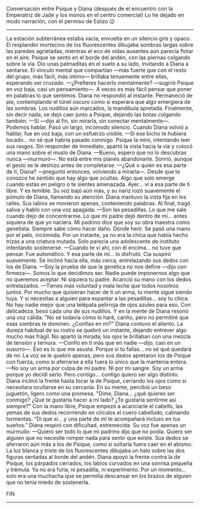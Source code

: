 Conversación entre Psique y Diana (después de el encuentro con la Emperatriz de Jade y los monos en el centro comercial) Lo he dejado en modo narración, con el permiso de Eslizo 😉

**************************************************************
La estación subterránea estaba vacía, envuelta en un silencio gris y opaco. El resplandor mortecino de los fluorescentes dibujaba sombras largas sobre las paredes agrietadas, mientras el eco de vidas ausentes aún parecía flotar en el aire.
Psique se sentó en el borde del andén, con las piernas colgando sobre la vía. Dio unas palmaditas en el suelo a su lado, invitando a Diana a sentarse. El vínculo mental que compartían —más fuerte que con el resto del grupo, más fácil, más íntimo— brillaba tenuemente entre ellas, esperando ser cruzado.
—¿Prefieres hacerlo mentalmente? —sugirió Psique en voz baja, casi un pensamiento—. A veces es más fácil pensar que poner en palabras lo que sentimos.
Diana no respondió al instante. Permaneció de pie, contemplando el túnel oscuro como si esperara que algo emergiera de las sombras. Los nudillos aún marcados, la mandíbula apretada. Finalmente, sin decir nada, se dejó caer junto a Psique, dejando las botas colgando también.
—Sí —dijo al fin, sin mirarla, sin conectar mentalmente—. Podemos hablar.
Pasó un largo, incómodo silencio. Cuando Diana volvió a hablar, fue en voz baja, con un esfuerzo visible.
—Si ese bicho te hubiera tocado… no sé qué habría pasado conmigo.
Psique la miró, intentando leer sus rasgos. Sin responder de inmediato, apartó la vista hacia la vía y colocó una mano sobre el muslo de Diana.
—Bueno, espero que no lo descubras nunca —murmuró—. No está entre mis planes abandonarte.
Sonrió, aunque el gesto se le deshizo antes de completarse.
—¿Qué o quién es esa parte de ti, Diana? —preguntó entonces, volviendo a mirarla—. Desde que te conozco he sentido que hay algo que ocultas. Algo que solo emerge cuando estás en peligro o te sientes amenazada. Ayer... vi a esa parte de ti libre. Y es temible.
Su voz bajó aún más, y su nariz rozó suavemente el pómulo de Diana, llamando su atención.
Diana mantuvo la vista fija en los raíles. Sus labios se movieron apenas, conteniendo palabras. Al final, tragó saliva y habló con una voz apagada:
—Son las pesadillas. Lo que me sale cuando dejo de concentrarme. Lo que mi padre dejó dentro de mí... antes siquiera de que yo naciera. Mi padrino dice que soy su obra maestra como genetista. Siempre sabe cómo hacer daño. Dónde herir.
Se pasó una mano por el pelo, incómoda. Por un instante, ya no era la chica que había hecho trizas a una criatura mutada. Solo parecía una adolescente de instituto intentando sostenerse.
—Cuando te vi ahí, con él encima… no tuve que pensar. Fue automático. Y esa parte de mí… lo disfrutó.
Cia suspiró suavemente. Se inclinó hacia ella, más cerca, entrelazando sus dedos con los de Diana.
—Soy la prueba de que la genética no nos define —dijo con firmeza—. Somos lo que decidimos ser. Nadie puede imponernos algo que no queremos aceptar. Ni siquiera tu padre.
Acarició su mano con los dedos entrelazados.
—Tienes más voluntad y mala leche que todos nosotros juntos. Por mucho que quisieran hacer de ti un arma, tu mente sigue siendo tuya. Y si necesitas a alguien para espantar a las pesadillas… soy tu chica. No hay nadie mejor que una telépata pelirroja de ojos azules para eso.
Con delicadeza, besó cada uno de sus nudillos. Y en la mente de Diana resonó una voz cálida:
"No sé todavía cómo lo haré, cariño, pero no permitiré que esas sombras te dominen. ¿Confías en mí?"
Diana contuvo el aliento. La dureza habitual de su rostro se quebró un instante, dejando entrever algo mucho más frágil. No apartó la mirada; los ojos le brillaban con una mezcla de tensión y ternura.
—Confío en ti más que en nadie —dijo, casi en un susurro—. Eso es lo que me asusta. Porque si tú fallas… no sé qué quedará de mí.
La voz se le quebró apenas, pero sus dedos apretaron los de Psique con fuerza, como si aferrarse a ella fuera lo único que la mantenía entera.
—No soy un arma por culpa de mi padre. Ni por mi sangre. Soy un arma porque yo decidí serlo. Pero contigo… contigo quiero ser algo distinto.
Diana inclinó la frente hasta tocar la de Psique, cerrando los ojos como si necesitara ocultarse en su cercanía. En su mente, percibió un beso juguetón, ligero como una promesa.
"Dime, Diana... ¿qué quieres ser conmigo? ¿Qué te gustaría hacer a mi lado? ¿Te gustaría sentirme así siempre?"
Con la mano libre, Psique empezó a acariciarle el cabello, las yemas de sus dedos recorriendo en círculos el cuero cabelludo, calmando tormentas.
"Di que sí... y una parte de mí te acompañará incluso en tus sueños."
Diana respiró con dificultad, estremecida. Su voz fue apenas un murmullo:
—Quiero ser todo lo que mi padrino dijo que no podía. Quiero ser alguien que no necesite romper nada para sentir que existe.
Sus dedos se aferraron aún más a los de Psique, como si soltarla fuera caer en el abismo.
La luz blanca y triste de los fluorescentes dibujaba un halo sobre las dos figuras sentadas al borde del andén. Diana apoyó la frente contra la de Psique, los párpados cerrados, los labios curvados en una sonrisa pequeña y trémula.
Ya no era furia, ni pesadilla, ni experimento. Por un momento… solo era una muchacha que se permitía descansar en los brazos de alguien que no tenía miedo de sostenerla.


FIN

**************************************************************
